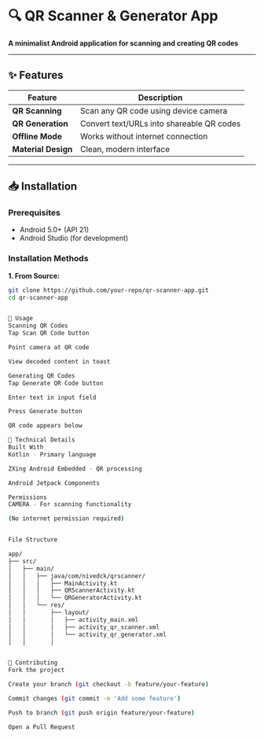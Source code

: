 # 🔍 QR Scanner & Generator App  

**A minimalist Android application for scanning and creating QR codes**  

---

## ✨ Features  

| Feature | Description |  
|---------|-------------|  
| **QR Scanning** | Scan any QR code using device camera |  
| **QR Generation** | Convert text/URLs into shareable QR codes |  
| **Offline Mode** | Works without internet connection |  
| **Material Design** | Clean, modern interface |  

---

## 📥 Installation  

### Prerequisites  
- Android 5.0+ (API 21)  
- Android Studio (for development)  

### Installation Methods  

**1. From Source:**  
```bash
git clone https://github.com/your-repo/qr-scanner-app.git
cd qr-scanner-app


🚀 Usage
Scanning QR Codes
Tap Scan QR Code button

Point camera at QR code

View decoded content in toast

Generating QR Codes
Tap Generate QR Code button

Enter text in input field

Press Generate button

QR code appears below

🔧 Technical Details
Built With
Kotlin - Primary language

ZXing Android Embedded - QR processing

Android Jetpack Components

Permissions
CAMERA - For scanning functionality

(No internet permission required)


File Structure

app/
├── src/
│   ├── main/
│   │   ├── java/com/nivedck/qrscanner/
│   │   │   ├── MainActivity.kt
│   │   │   ├── QRScannerActivity.kt
│   │   │   └── QRGeneratorActivity.kt
│   │   └── res/
│   │       ├── layout/
│   │       │   ├── activity_main.xml
│   │       │   ├── activity_qr_scanner.xml
│   │       │   └── activity_qr_generator.xml
│   │       │  


🤝 Contributing
Fork the project

Create your branch (git checkout -b feature/your-feature)

Commit changes (git commit -m 'Add some feature')

Push to branch (git push origin feature/your-feature)

Open a Pull Request


